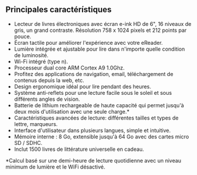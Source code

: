 ## Principales caractérístiques

- Lecteur de livres électroniques avec écran e-ink HD de 6", 16 niveaux de gris, un grand contraste. Résolution 758 x 1024 pixels et 212 points par pouce. 
- Écran tactile pour améliorer l'expérience avec votre eReader.
- Lumière intégrée et ajustable pour lire dans n'importe quelle condition de luminosité. 
- Wi-Fi intégré (type n).
- Processeur dual core ARM Cortex A9 1.0Ghz. 
- Profitez des applications de navigation, email, téléchargement de contenus depuis la web, etc.
- Design ergonomique idéal pour lire pendant des heures. 
- Système anti-reflets pour une lecture facile sous le soleil et sous différents angles de vision. 
- Batterie de lithium rechargeable de haute capacité qui permet jusqu'à deux mois d'utilisation avec une seule charge.* 
- Caractéristiques avancées de lecture: différentes tailles et types de lettre, marqueurs. 
- Interface d'utilisateur dans plusieurs langues, simple et intuitive. 
- Mémoire interne : 8 Go, extensible jusqu'à 64 Go avec des cartes micro SD / SDHC.
- Inclut 1500 livres de littérature universelle en cadeau.  

*Calcul basé sur une demi-heure de lecture quotidienne avec un niveau minimum de lumière et le WiFi désactivé.
